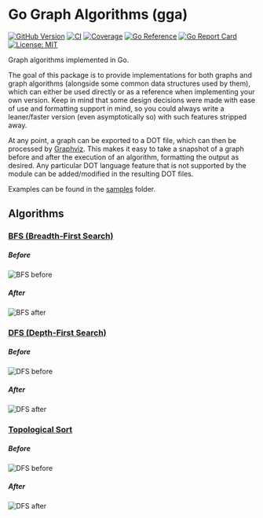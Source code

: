 # Go Graph Algorithms (gga)

[![GitHub Version](https://badge.fury.io/gh/vc-souza%2Fgga.svg)](https://badge.fury.io/gh/vc-souza%2Fgga)
[![CI](https://github.com/vc-souza/gga/actions/workflows/ci.yml/badge.svg?branch=main)](https://github.com/vc-souza/gga/actions/workflows/ci.yml)
[![Coverage](https://coveralls.io/repos/github/vc-souza/gga/badge.svg?branch=main)](https://coveralls.io/github/vc-souza/gga?branch=main)
[![Go Reference](https://pkg.go.dev/badge/github.com/vc-souza/gga.svg)](https://pkg.go.dev/github.com/vc-souza/gga)
[![Go Report Card](https://goreportcard.com/badge/github.com/vc-souza/gga)](https://goreportcard.com/report/github.com/vc-souza/gga)
[![License: MIT](https://img.shields.io/badge/License-MIT-yellow.svg)](https://opensource.org/licenses/MIT)

Graph algorithms implemented in Go.

The goal of this package is to provide implementations for both graphs and graph algorithms (alongside some common data structures used by them), which can either be used directly or as a reference when implementing your own version. Keep in mind that some design decisions were made with ease of use and formatting support in mind, so you could always write a leaner/faster version (even asymptotically so) with such features stripped away.

At any point, a graph can be exported to a DOT file, which can then be processed by [Graphviz](https://graphviz.org/). This makes it easy to take a snapshot of a graph before and after the execution of an algorithm, formatting the output as desired. Any particular DOT language feature that is not supported by the module can be added/modified in the resulting DOT files.

Examples can be found in the [samples](/internal/samples) folder.

## Algorithms

### [BFS (Breadth-First Search)](/algo/bfs.go)

##### Before
![BFS before](/res/img/bfs/before.svg)

##### After
![BFS after](/res/img/bfs/after.svg)

### [DFS (Depth-First Search)](/algo/dfs.go)

##### Before
![DFS before](/res/img/dfs/before.svg)

##### After
![DFS after](/res/img/dfs/after.svg)

### [Topological Sort](/algo/tsort.go)

##### Before
![DFS before](/res/img/tsort/before.svg)

##### After
![DFS after](/res/img/tsort/after.svg)